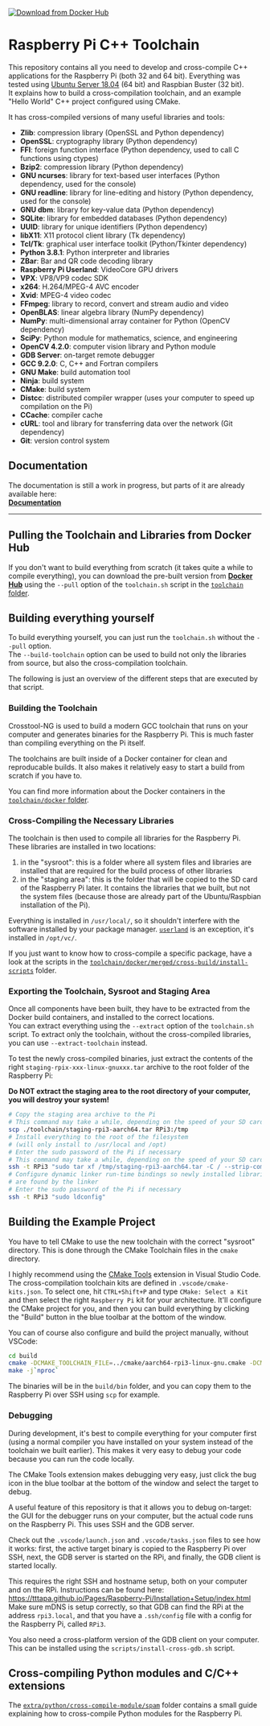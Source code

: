 [![Download from Docker Hub](https://img.shields.io/docker/pulls/tttapa/rpi-cross?label=Docker%20Hub&logo=docker)](https://hub.docker.com/r/tttapa/rpi-cross/tags)

# Raspberry Pi C++ Toolchain

This repository contains all you need to develop and cross-compile C++ applications for the Raspberry Pi (both 32 and 64 bit).
Everything was tested using [Ubuntu Server 18.04](https://ubuntu.com/download/raspberry-pi) (64 bit) and Raspbian Buster (32 bit).  
It explains how to build a cross-compilation toolchain, and an example "Hello World" C++ project configured using CMake.

It has cross-compiled versions of many useful libraries and tools:

 - **Zlib**: compression library (OpenSSL and Python dependency)
 - **OpenSSL**: cryptography library (Python dependency)
 - **FFI**: foreign function interface (Python dependency, used to call C functions using ctypes)
 - **Bzip2**: compression library (Python dependency)
 - **GNU ncurses**: library for text-based user interfaces (Python dependency, used for the console)
 - **GNU readline**: library for line-editing and history (Python dependency, used for the console)
 - **GNU dbm**: library for key-value data (Python dependency)
 - **SQLite**: library for embedded databases (Python dependency)
 - **UUID**: library for unique identifiers (Python dependency)
 - **libX11**: X11 protocol client library (Tk dependency)
 - **Tcl/Tk**: graphical user interface toolkit (Python/Tkinter dependency)
 - **Python 3.8.1**: Python interpreter and libraries
 - **ZBar**: Bar and QR code decoding library
 - **Raspberry Pi Userland**: VideoCore GPU drivers
 - **VPX**: VP8/VP9 codec SDK
 - **x264**: H.264/MPEG-4 AVC encoder
 - **Xvid**: MPEG-4 video codec
 - **FFmpeg**: library to record, convert and stream audio and video
 - **OpenBLAS**: linear algebra library (NumPy dependency)
 - **NumPy**: multi-dimensional array container for Python (OpenCV dependency)
 - **SciPy**: Python module for mathematics, science, and engineering
 - **OpenCV 4.2.0**: computer vision library and Python module
 - **GDB Server**: on-target remote debugger
 - **GCC 9.2.0**: C, C++ and Fortran compilers
 - **GNU Make**: build automation tool
 - **Ninja**: build system
 - **CMake**: build system
 - **Distcc**: distributed compiler wrapper (uses your computer to speed up compilation on the Pi)
 - **CCache**: compiler cache
 - **cURL**: tool and library for transferring data over the network (Git dependency)
 - **Git**: version control system
 
## Documentation
 
The documentation is still a work in progress, but parts of it are already available here:  
[**Documentation**](https://tttapa.github.io/Pages/Raspberry-Pi/C++-Development/index.html)

***

## Pulling the Toolchain and Libraries from Docker Hub

If you don't want to build everything from scratch (it takes quite a while to compile everything),
you can download the pre-built version from [**Docker Hub**](https://hub.docker.com/r/tttapa/)
using the `--pull` option of the `toolchain.sh` script in the [`toolchain` folder](toolchain).

## Building everything yourself

To build everything yourself, you can just run the `toolchain.sh` without the `--pull` option.  
The `--build-toolchain` option can be used to build not only the libraries from source, but also
the cross-compilation toolchain.

The following is just an overview of the different steps that are executed by that script.

### Building the Toolchain

Crosstool-NG is used to build a modern GCC toolchain that runs on your computer and generates binaries for the Raspberry Pi.
This is much faster than compiling everything on the Pi itself.

The toolchains are built inside of a Docker container for clean and reproducable builds. 
It also makes it relatively easy to start a build from scratch if you have to.

You can find more information about the Docker containers in the [`toolchain/docker` folder](toolchain/docker).

### Cross-Compiling the Necessary Libraries

The toolchain is then used to compile all libraries for the Raspberry Pi.  
These libraries are installed in two locations:
1. in the "sysroot": this is a folder where all system files and libraries are installed that are required for the build process of other libraries
2. in the "staging area": this is the folder that will be copied to the SD card of the Raspberry Pi later. It contains the libraries that we built, but not the system files (because those are already part of the Ubuntu/Raspbian installation of the Pi).

Everything is installed in `/usr/local/`, so it shouldn't interfere with the software installed by your package manager.
[`userland`](https://github.com/raspberrypi/userland) is an exception, it's installed in `/opt/vc/`.

If you just want to know how to cross-compile a specific package, have a look at the scripts in the
[`toolchain/docker/merged/cross-build/install-scripts`](toolchain/docker/merged/cross-build/install-scripts) folder.  

### Exporting the Toolchain, Sysroot and Staging Area

Once all components have been built, they have to be extracted from the Docker build containers, and installed to the correct locations.  
You can extract everything using the `--extract` option of the `toolchain.sh` script. To extract only the toolchain,
without the cross-compiled libraries, you can use `--extract-toolchain` instead.

To test the newly cross-compiled binaries, just extract the contents of the right `staging-rpix-xxx-linux-gnuxxx.tar` archive to the root folder of the Raspberry Pi:

**Do NOT extract the staging area to the root directory of your computer, you will destroy your system!**
```sh
# Copy the staging area archive to the Pi
# This command may take a while, depending on the speed of your SD card
scp ./toolchain/staging-rpi3-aarch64.tar RPi3:/tmp
# Install everything to the root of the filesystem
# (will only install to /usr/local and /opt)
# Enter the sudo password of the Pi if necessary
# This command may take a while, depending on the speed of your SD card
ssh -t RPi3 "sudo tar xf /tmp/staging-rpi3-aarch64.tar -C / --strip-components=1"
# Configure dynamic linker run-time bindings so newly installed libraries
# are found by the linker
# Enter the sudo password of the Pi if necessary
ssh -t RPi3 "sudo ldconfig"
```

## Building the Example Project

You have to tell CMake to use the new toolchain with the correct "sysroot" directory. This is done through the CMake Toolchain files in the `cmake` directory.

I highly recommend using the [CMake Tools](https://marketplace.visualstudio.com/items?itemName=ms-vscode.cmake-tools) extension in Visual Studio Code. 
The cross-compilation toolchain kits are defined in `.vscode/cmake-kits.json`. To select one, hit `CTRL+Shift+P` and type `CMake: Select a Kit` and then select the right `Raspberry Pi` kit for your architecture.
It'll configure the CMake project for you, and then you can build everything by clicking the "Build" button in the blue toolbar at the bottom of the window.

You can of course also configure and build the project manually, without VSCode:

```sh
cd build
cmake -DCMAKE_TOOLCHAIN_FILE=../cmake/aarch64-rpi3-linux-gnu.cmake -DCMAKE_BUILD_TYPE=Debug ..
make -j`nproc`
```

The binaries will be in the `build/bin` folder, and you can copy them to the Raspberry Pi over SSH using `scp` for example.

### Debugging

During development, it's best to compile everything for your computer first (using a normal compiler you have installed on your system instead of the toolchain we built earlier).
This makes it very easy to debug your code because you can run the code locally.

The CMake Tools extension makes debugging very easy, just click the bug icon in the blue toolbar at the bottom of the window and select the target to debug.

A useful feature of this repository is that it allows you to debug on-target: the GUI for the debugger runs on your computer, but the actual code runs on the Raspberry Pi. This uses SSH and the GDB server.

Check out the `.vscode/launch.json` and `.vscode/tasks.json` files to see how it works: first, the active target binary is copied to the Raspberry Pi over SSH, next, the GDB server is started on the RPi, and finally, the GDB client is started locally.

This requires the right SSH and hostname setup, both on your computer and on the RPi. Instructions can be found here: <https://tttapa.github.io/Pages/Raspberry-Pi/Installation+Setup/index.html>  
Make sure mDNS is setup correctly, so that GDB can find the RPi at the address `rpi3.local`, and that you have a `.ssh/config` file with a config for the Raspberry Pi, called `RPi3`.

You also need a cross-platform version of the GDB client on your computer. This can be installed using the `scripts/install-cross-gdb.sh` script.

## Cross-compiling Python modules and C/C++ extensions

The [`extra/python/cross-compile-module/spam`](extra/python/cross-compile-module/spam) folder contains a small guide explaining how to cross-compile Python modules for the Raspberry Pi.